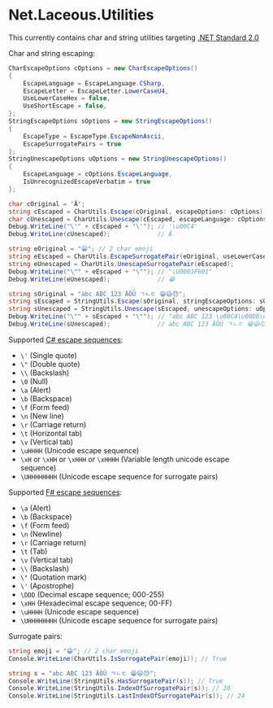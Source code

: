 # Net.Laceous.Utilities

This currently contains char and string utilities targeting [.NET Standard 2.0](https://docs.microsoft.com/en-us/dotnet/standard/net-standard)

Char and string escaping:

```c#
CharEscapeOptions cOptions = new CharEscapeOptions()
{
    EscapeLanguage = EscapeLanguage.CSharp,
    EscapeLetter = EscapeLetter.LowerCaseU4,
    UseLowerCaseHex = false,
    UseShortEscape = false,
};
StringEscapeOptions sOptions = new StringEscapeOptions()
{
    EscapeType = EscapeType.EscapeNonAscii,
    EscapeSurrogatePairs = true
};
StringUnescapeOptions uOptions = new StringUnescapeOptions()
{
    EscapeLanguage = cOptions.EscapeLanguage,
    IsUnrecognizedEscapeVerbatim = true
};

char cOriginal = 'Ä';
string cEscaped = CharUtils.Escape(cOriginal, escapeOptions: cOptions);
char cUnescaped = CharUtils.Unescape(cEscaped, escapeLanguage: cOptions.EscapeLanguage);
Debug.WriteLine("\'" + cEscaped + "\'"); // '\u00C4'
Debug.WriteLine(cUnescaped);             // Ä

string eOriginal = "😁"; // 2 char emoji
string eEscaped = CharUtils.EscapeSurrogatePair(eOriginal, useLowerCaseHex: cOptions.UseLowerCaseHex);
string eUnescaped = CharUtils.UnescapeSurrogatePair(eEscaped);
Debug.WriteLine("\"" + eEscaped + "\""); // "\U0001F601"
Debug.WriteLine(eUnescaped);             // 😁

string sOriginal = "abc ABC 123 ÄÖÜ ㄱㄴㄷ 😁😃😓";
string sEscaped = StringUtils.Escape(sOriginal, stringEscapeOptions: sOptions, charEscapeOptions: cOptions);
string sUnescaped = StringUtils.Unescape(sEscaped, unescapeOptions: uOptions);
Debug.WriteLine("\"" + sEscaped + "\""); // "abc ABC 123 \u00C4\u00D6\u00DC \u3131\u3134\u3137 \U0001F601\U0001F603\U0001F613"
Debug.WriteLine(sUnescaped);             // abc ABC 123 ÄÖÜ ㄱㄴㄷ 😁😃😓
```

Supported [C# escape sequences](https://docs.microsoft.com/en-us/dotnet/csharp/programming-guide/strings/#string-escape-sequences):
* `\'` (Single quote)
* `\"` (Double quote)
* `\\` (Backslash)
* `\0` (Null)
* `\a` (Alert)
* `\b` (Backspace)
* `\f` (Form feed)
* `\n` (New line)
* `\r` (Carriage return)
* `\t` (Horizontal tab)
* `\v` (Vertical tab)
* `\uHHHH` (Unicode escape sequence)
* `\xH` or `\xHH` or `\xHHH` or `\xHHHH` (Variable length unicode escape sequence)
* `\UHHHHHHHH` (Unicode escape sequence for surrogate pairs)

Supported [F# escape sequences](https://docs.microsoft.com/en-us/dotnet/fsharp/language-reference/strings#remarks):
* `\a` (Alert)
* `\b` (Backspace)
* `\f` (Form feed)
* `\n` (Newline)
* `\r` (Carriage return)
* `\t` (Tab)
* `\v` (Vertical tab)
* `\\` (Backslash)
* `\"` (Quotation mark)
* `\'` (Apostrophe)
* `\DDD` (Decimal escape sequence; 000-255)
* `\xHH` (Hexadecimal escape sequence; 00-FF)
* `\uHHHH` (Unicode escape sequence)
* `\UHHHHHHHH` (Unicode escape sequence for surrogate pairs)

Surrogate pairs:

```c#
string emoji = "😁"; // 2 char emoji
Console.WriteLine(CharUtils.IsSurrogatePair(emoji)); // True

string s = "abc ABC 123 ÄÖÜ ㄱㄴㄷ 😁😃😓";
Console.WriteLine(StringUtils.HasSurrogatePair(s)); // True
Console.WriteLine(StringUtils.IndexOfSurrogatePair(s)); // 20
Console.WriteLine(StringUtils.LastIndexOfSurrogatePair(s)); // 24
```
